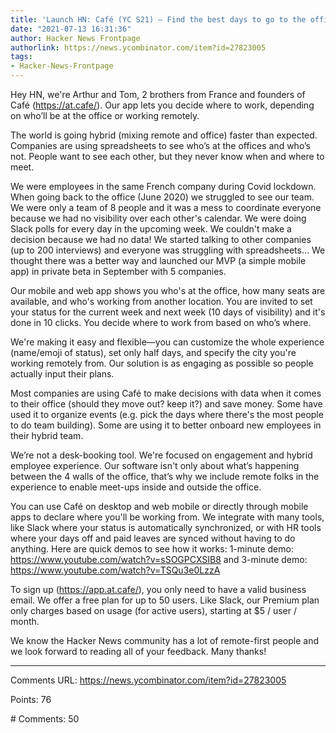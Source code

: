 ```yaml
---
title: 'Launch HN: Café (YC S21) – Find the best days to go to the office'
date: "2021-07-13 16:31:36"
author: Hacker News Frontpage
authorlink: https://news.ycombinator.com/item?id=27823005
tags:
- Hacker-News-Frontpage
---
```


<p>Hey HN, we're Arthur and Tom, 2 brothers from France and founders of Café (<a href="https://at.cafe/" rel="nofollow">https://at.cafe/</a>). Our app lets you decide where to work, depending on who’ll be at the office or working remotely.<p>The world is going hybrid (mixing remote and office) faster than expected. Companies are using spreadsheets to see who’s at the offices and who’s not. People want to see each other, but they never know when and where to meet.<p>We were employees in the same French company during Covid lockdown. When going back to the office (June 2020) we struggled to see our team. We were only a team of 8 people and it was a mess to coordinate everyone because we had no visibility over each other's calendar. We were doing Slack polls for every day in the upcoming week. We couldn't make a decision because we had no data! We started talking to other companies (up to 200 interviews) and everyone was struggling with spreadsheets... We thought there was a better way and launched our MVP (a simple mobile app) in private beta in September with 5 companies.<p>Our mobile and web app shows you who's at the office, how many seats are available, and who's working from another location. You are invited to set your status for the current week and next week (10 days of visibility) and it's done in 10 clicks. You decide where to work from based on who’s where.<p>We're making it easy and flexible—you can customize the whole experience (name/emoji of status), set only half days, and specify the city you're working remotely from. Our solution is as engaging as possible so people actually input their plans.<p>Most companies are using Café to make decisions with data when it comes to their office (should they move out? keep it?) and save money. Some have used it to organize events (e.g. pick the days where there's the most people to do team building). Some are using it to better onboard new employees in their hybrid team.<p>We’re not a desk-booking tool. We're focused on engagement and hybrid employee experience. Our software isn't only about what’s happening between the 4 walls of the office, that’s why we include remote folks in the experience to enable meet-ups inside and outside the office.<p>You can use Café on desktop and web mobile or directly through mobile apps to declare where you'll be working from. We integrate with many tools, like Slack where your status is automatically synchronized, or with HR tools where your days off and paid leaves are synced without having to do anything. Here are quick demos to see how it works: 1-minute demo: <a href="https://www.youtube.com/watch?v=sSOGPCXSIB8" rel="nofollow">https://www.youtube.com/watch?v=sSOGPCXSIB8</a> and 3-minute demo: <a href="https://www.youtube.com/watch?v=TSQu3e0LzzA" rel="nofollow">https://www.youtube.com/watch?v=TSQu3e0LzzA</a><p>To sign up (<a href="https://app.at.cafe/" rel="nofollow">https://app.at.cafe/</a>), you only need to have a valid business email. We offer a free plan for up to 50 users. Like Slack, our Premium plan only charges based on usage (for active users), starting at $5 / user / month.<p>We know the Hacker News community has a lot of remote-first people and we look forward to reading all of your feedback. Many thanks!</p>
<hr>
<p>Comments URL: <a href="https://news.ycombinator.com/item?id=27823005">https://news.ycombinator.com/item?id=27823005</a></p>
<p>Points: 76</p>
<p># Comments: 50</p>
